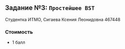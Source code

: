 ## Задание №3: `Простейшее BST`
Студентка ИТМО, Сигаева Ксения Леонидовна 467448

### Стоимость
- 1 балл

